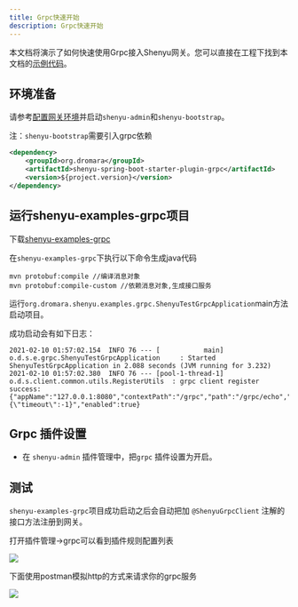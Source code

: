 ```yaml
---
title: Grpc快速开始
description: Grpc快速开始
---
```


本文档将演示了如何快速使用Grpc接入Shenyu网关。您可以直接在工程下找到本文档的[示例代码](https://github.com/dromara/shenyu/tree/master/shenyu-examples/shenyu-examples-grpc)。

## 环境准备

请参考[配置网关环境](../shenyu-set-up)并启动`shenyu-admin`和`shenyu-bootstrap`。

注：`shenyu-bootstrap`需要引入grpc依赖
```xml
<dependency>
    <groupId>org.dromara</groupId>
    <artifactId>shenyu-spring-boot-starter-plugin-grpc</artifactId>
    <version>${project.version}</version>
</dependency>
```

## 运行shenyu-examples-grpc项目

下载[shenyu-examples-grpc](https://github.com/dromara/shenyu/tree/master/shenyu-examples/shenyu-examples-grpc)

在`shenyu-examples-grpc`下执行以下命令生成java代码
```shell
mvn protobuf:compile //编译消息对象
mvn protobuf:compile-custom //依赖消息对象,生成接口服务
```

运行`org.dromara.shenyu.examples.grpc.ShenyuTestGrpcApplication`main方法启动项目。

成功启动会有如下日志：
```shell
2021-02-10 01:57:02.154  INFO 76 --- [           main] o.d.s.e.grpc.ShenyuTestGrpcApplication     : Started ShenyuTestGrpcApplication in 2.088 seconds (JVM running for 3.232)
2021-02-10 01:57:02.380  INFO 76 --- [pool-1-thread-1] o.d.s.client.common.utils.RegisterUtils  : grpc client register success: {"appName":"127.0.0.1:8080","contextPath":"/grpc","path":"/grpc/echo","pathDesc":"","rpcType":"grpc","serviceName":"echo.EchoService","methodName":"echo","ruleName":"/grpc/echo","parameterTypes":"echo.EchoRequest,io.grpc.stub.StreamObserver","rpcExt":"{\"timeout\":-1}","enabled":true} 
```

## Grpc 插件设置

* 在 `shenyu-admin` 插件管理中，把`grpc` 插件设置为开启。

## 测试

`shenyu-examples-grpc`项目成功启动之后会自动把加 `@ShenyuGrpcClient` 注解的接口方法注册到网关。

打开插件管理->grpc可以看到插件规则配置列表

![](/img/soul/quick-start/grpc/rule-list.png)

下面使用postman模拟http的方式来请求你的grpc服务

![](/img/soul/quick-start/grpc/postman-test.png)

